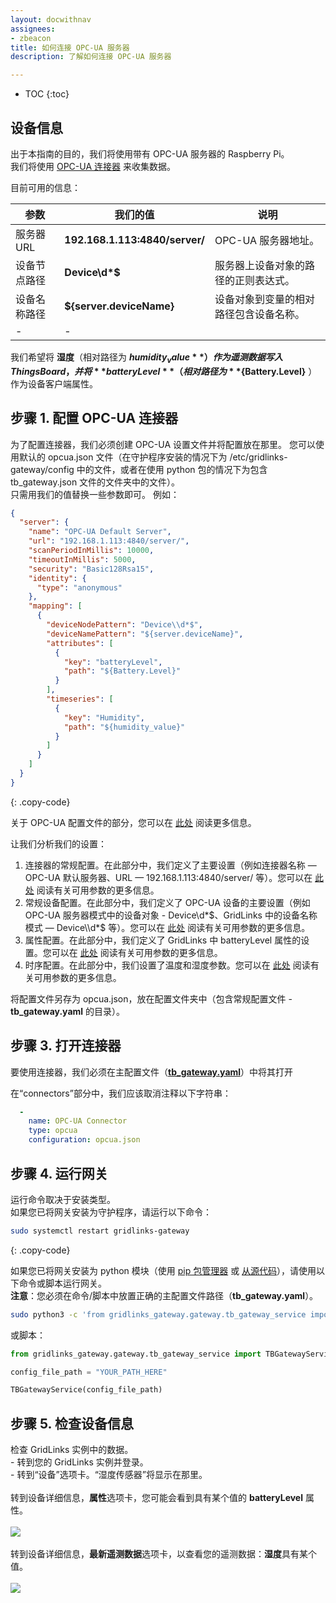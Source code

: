 ```yaml
---
layout: docwithnav
assignees:
- zbeacon
title: 如何连接 OPC-UA 服务器
description: 了解如何连接 OPC-UA 服务器

---
```


* TOC
{:toc}

## 设备信息

出于本指南的目的，我们将使用带有 OPC-UA 服务器的 Raspberry Pi。  
我们将使用 [OPC-UA 连接器](/docs/iot-gateway/config/opc-ua/) 来收集数据。  

目前可用的信息：  


| 参数             | 我们的值                         | **说明**                                                           |
|-|-|-|
| 服务器 URL         | **192.168.1.113:4840/server/**    | OPC-UA 服务器地址。                                                     |
| 设备节点路径      | **Device\d\*$**                   | 服务器上设备对象的路径的正则表达式。                                 |
| 设备名称路径      | **${server.deviceName}**          | 设备对象到变量的相对路径包含设备名称。                                |
|-|-|

我们希望将 **湿度**（相对路径为 **${humidity_value}** ）作为遥测数据写入 ThingsBoard，并将 **batteryLevel**（相对路径为 **${Battery.Level}** ）作为设备客户端属性。      



## 步骤 1. 配置 OPC-UA 连接器

为了配置连接器，我们必须创建 OPC-UA 设置文件并将配置放在那里。
您可以使用默认的 opcua.json 文件（在守护程序安装的情况下为 /etc/gridlinks-gateway/config 中的文件，或者在使用 python 包的情况下为包含 tb_gateway.json 文件的文件夹中的文件）。  
只需用我们的值替换一些参数即可。
例如：

```json
{
  "server": {
    "name": "OPC-UA Default Server",
    "url": "192.168.1.113:4840/server/",
    "scanPeriodInMillis": 10000,
    "timeoutInMillis": 5000,
    "security": "Basic128Rsa15",
    "identity": {
      "type": "anonymous"
    },
    "mapping": [
      {
        "deviceNodePattern": "Device\\d*$",
        "deviceNamePattern": "${server.deviceName}",
        "attributes": [
          {
            "key": "batteryLevel",
            "path": "${Battery.Level}"
          }
        ],
        "timeseries": [
          {
            "key": "Humidity",
            "path": "${humidity_value}"
          }
        ]
      }
    ]
  }
}
```
{: .copy-code}

  
关于 OPC-UA 配置文件的部分，您可以在 [此处](/docs/iot-gateway/config/opc-ua/) 阅读更多信息。  

让我们分析我们的设置：

1. 连接器的常规配置。在此部分中，我们定义了主要设置（例如连接器名称 — OPC-UA 默认服务器、URL — 192.168.1.113:4840/server/ 等）。您可以在 [此处](/docs/iot-gateway/config/opc-ua/#section-server) 阅读有关可用参数的更多信息。  
2. 常规设备配置。在此部分中，我们定义了 OPC-UA 设备的主要设置（例如 OPC-UA 服务器模式中的设备对象 - Device\\d*$、GridLinks 中的设备名称模式 — Device\\d*$ 等）。您可以在 [此处](/docs/iot-gateway/config/opc-ua/#section-mapping) 阅读有关可用参数的更多信息。  
3. 属性配置。在此部分中，我们定义了 GridLinks 中 batteryLevel 属性的设置。您可以在 [此处](/docs/iot-gateway/config/opc-ua/#subsection-attributes) 阅读有关可用参数的更多信息。  
4. 时序配置。在此部分中，我们设置了温度和湿度参数。您可以在 [此处](/docs/iot-gateway/config/opc-ua/#subsection-timeseries) 阅读有关可用参数的更多信息。  

将配置文件另存为 opcua.json，放在配置文件夹中（包含常规配置文件 - **tb_gateway.yaml** 的目录）。  

## 步骤 3. 打开连接器

要使用连接器，我们必须在主配置文件（**[tb_gateway.yaml](/docs/iot-gateway/configuration/#connectors-configuration)**）中将其打开

在“connectors”部分中，我们应该取消注释以下字符串：

```yaml
  -
    name: OPC-UA Connector
    type: opcua
    configuration: opcua.json
```

## 步骤 4. 运行网关
  
运行命令取决于安装类型。  
如果您已将网关安装为守护程序，请运行以下命令：  
```bash
sudo systemctl restart gridlinks-gateway
```  
{: .copy-code}

如果您已将网关安装为 python 模块（使用 [pip 包管理器](/docs/iot-gateway/install/pip-installation/) 或 [从源代码](/docs/iot-gateway/install/source-installation/)），请使用以下命令或脚本运行网关。  
**注意**：您必须在命令/脚本中放置正确的主配置文件路径（**tb_gateway.yaml**）。  

```bash
sudo python3 -c 'from gridlinks_gateway.gateway.tb_gateway_service import TBGatewayService; TBGatewayService("YOUR_PATH_HERE")'
```

或脚本：

```python
from gridlinks_gateway.gateway.tb_gateway_service import TBGatewayService 

config_file_path = "YOUR_PATH_HERE"

TBGatewayService(config_file_path)
```

## 步骤 5. 检查设备信息

检查 GridLinks 实例中的数据。  
    - 转到您的 GridLinks 实例并登录。  
    - 转到“设备”选项卡。“湿度传感器”将显示在那里。
<br>    
转到设备详细信息，**属性**选项卡，您可能会看到具有某个值的 **batteryLevel** 属性。  
<br>
    ![](/images/gateway/opcua-sensor-attributes.png)
<br><br>
转到设备详细信息，**最新遥测数据**选项卡，以查看您的遥测数据：**湿度**具有某个值。  
<br>
![](/images/gateway/opcua-sensor-telemetry.png)